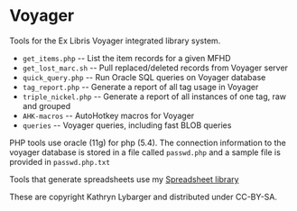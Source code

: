 Voyager
=======

Tools for the Ex Libris Voyager integrated library system.

* `get_items.php` -- List the item records for a given MFHD
* `get_lost_marc.sh` -- Pull replaced/deleted records from Voyager server
* `quick_query.php` -- Run Oracle SQL queries on Voyager database
* `tag_report.php` -- Generate a report of all tag usage in Voyager
* `triple_nickel.php` -- Generate a report of all instances of one tag, raw and grouped
* `AHK-macros` -- AutoHotkey macros for Voyager
* `queries` -- Voyager queries, including fast BLOB queries

PHP tools use oracle (11g) for php (5.4). The connection information to the voyager database is stored in a file called `passwd.php` and a sample file is provided in `passwd.php.txt` 

Tools that generate spreadsheets use my [Spreadsheet library](https://github.com/zemkat/Spreadsheet)

These are copyright Kathryn Lybarger and distributed under CC-BY-SA.
